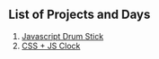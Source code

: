 ## List of Projects and Days

1. [Javascript Drum Stick](https://sahilister.github.io/30-Days-of-Javascript/01%20-%20Javascript%20Drum%20Stick/)
2. [CSS + JS Clock](https://sahilister.github.io/30-Days-of-Javascript/02%20-%20CSS%20+%20JS%20Clock/) 



